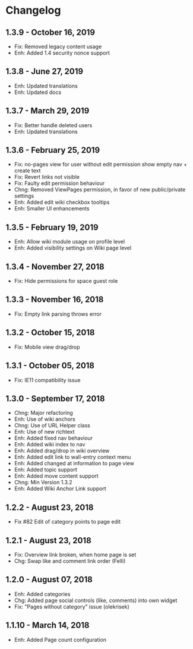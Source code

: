 Changelog
=========

1.3.9 - October 16, 2019
------------------------
- Fix: Removed legacy content usage
- Enh: Added 1.4 security nonce support

1.3.8 - June 27, 2019
------------------------
- Enh: Updated translations
- Enh: Updated docs

1.3.7 - March 29, 2019
------------------------
- Fix: Better handle deleted users
- Enh: Updated translations


1.3.6 - February 25, 2019
------------------------
- Fix: no-pages view for user without edit permission show empty nav + create text
- Fix: Revert links not visible
- Fix: Faulty edit permission behaviour
- Chng: Removed ViewPages permission, in favor of new public/private settings
- Enh: Added edit wiki checkbox tooltips
- Enh: Smaller UI enhancements


1.3.5 - February 19, 2019
------------------------
- Enh: Allow wiki module usage on profile level
- Enh: Added visibility settings on Wiki page level


1.3.4 - November 27, 2018
------------------------
- Fix: Hide permissions for space guest role


1.3.3 - November 16, 2018
------------------------
- Fix: Empty link parsing throws error


1.3.2 - October 15, 2018
------------------------
- Fix: Mobile view drag/drop


1.3.1 - October 05, 2018
------------------------
- Fix: IE11 compatibility issue


1.3.0 - September 17, 2018
------------------------
- Chng: Major refactoring
- Enh: Use of wiki anchors 
- Chng: Use of URL Helper class
- Enh: Use of new richtext
- Enh: Added fixed nav behaviour
- Enh: Added wiki index to nav
- Enh: Added drag/drop in wiki overview
- Enh: Added edit link to wall-entry context menu
- Enh: Added changed at information to page view
- Enh: Added topic support
- Enh: Added move content support
- Chng: Min Version 1.3.2
- Enh: Added Wiki Anchor Link support


1.2.2 - August 23, 2018
------------------------
- Fix #82 Edit of category points to page edit


1.2.1 - August 23, 2018
------------------------
- Fix: Overview link broken, when home page is set
- Chg: Swap like and comment link order (Felli)


1.2.0 - August 07, 2018
------------------------
- Enh: Added categories
- Chg: Added page social controls (like, comments) into own widget
- Fix: "Pages without category" issue (olekrisek)


1.1.10 - March 14, 2018
------------------------
- Enh: Added Page count configuration

